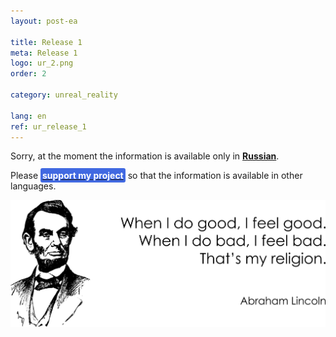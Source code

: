 ```yaml
---
layout: post-ea

title: Release 1
meta: Release 1
logo: ur_2.png
order: 2

category: unreal_reality

lang: en
ref: ur_release_1
---
```


Sorry, at the moment the information is available only in **<a href="https://lincolnvirus.com/projects/ru/comics/unreal_reality/release_1.html" target="_blank">Russian</a>**.

Please **<a href="https://www.paypal.com/cgi-bin/webscr?cmd=_s-xclick&hosted_button_id=T3KLFW2TE8SJC&source=url" target="_blank"><span style="background-color:#4169E1; color:white; padding:3px; border-radius: 3px">support&nbsp;my&nbsp;project</span></a>** so that the information is available in other languages.

<a data-fancybox="gallery" href="/img/programming/Lincoln.png"><img src="/img/programming/Lincoln.png" alt=""></a>
